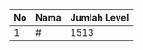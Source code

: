| No | Nama            | Jumlah Level |
|----|-----------------|--------------|
| 1  | #    |    1513        |
